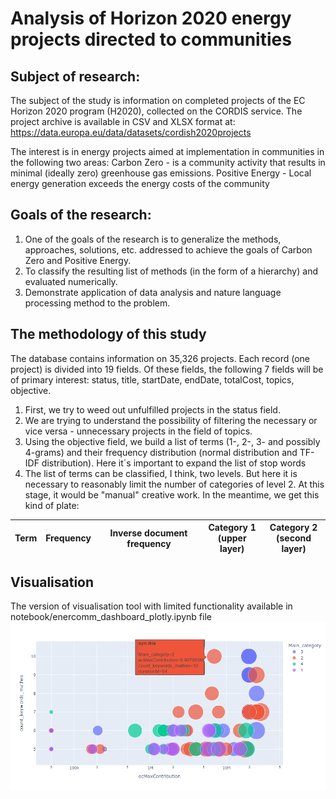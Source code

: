 # Analysis of Horizon 2020 energy projects directed to communities

## Subject of research:
The subject of the study is information on completed projects of the EC Horizon 2020 program (H2020), collected on the CORDIS service. 
The project archive is available in CSV and XLSX format at: https://data.europa.eu/data/datasets/cordish2020projects

The interest is in energy projects aimed at implementation in communities in the following two areas:
Carbon Zero - is a community activity that results in minimal (ideally zero) greenhouse gas emissions.
Positive Energy - Local energy generation exceeds the energy costs of the community

## Goals of the research:
1.	One of the goals of the research is to generalize the methods, approaches, solutions, etc. addressed to achieve the goals of Carbon Zero and Positive Energy. 
2.	To classify the resulting list of methods (in the form of a hierarchy) and evaluated numerically.
3.	Demonstrate application of data analysis and nature language processing method to the problem.

## The methodology of this study
The database contains information on 35,326 projects. Each record (one project) is divided into 19 fields. Of these fields, the following 7 fields will be of primary interest: status, title, startDate, endDate, totalCost, topics, objective.
1.	First, we try to weed out unfulfilled projects in the status field.
2.	We are trying to understand the possibility of filtering the necessary or vice versa - unnecessary projects in the field of topics.
3.	Using the objective field, we build a list of terms (1-, 2-, 3- and possibly 4-grams) and their frequency distribution (normal distribution and TF-IDF distribution). Here it´s important to expand the list of stop words
4.	The list of terms can be classified, I think, two levels. But here it is necessary to reasonably limit the number of categories of level 2. At this stage, it would be "manual" creative work. In the meantime, we get this kind of plate:

| Term |	Frequency |	Inverse document frequency|	Category 1 <br /> (upper layer)	| Category 2 <br /> (second layer) |
| :----: | :--------------------: | :------------------: | :--------------------------------: | :-------------------------------: |			

## Visualisation 
The version of visualisation tool with limited functionality available in notebook/enercomm_dashboard_plotly.ipynb file
![newplot_1](https://github.com/ohusiev/enercomm_h2020_categorisation/blob/548df40bf5df5cfcb7b0a92789bb64921224d374/docs/newplot.png)
